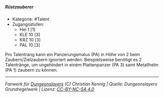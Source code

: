 <!---
Dies ist ein Fanwerk für DUNGEONSLAYERS (C) von Christian Kennig

Quellen:      [Dungeonslayers Grundregelwerk](https://dungeonslayers.net/download/Dungeonslayers4.pdf)
              [Talentbeschreibungen](https://www.f-space.de/ds4/tools-talentcards.html)
License:      [CC-BY-NC-SA 4.0](https://creativecommons.org/licenses/by-nc-sa/4.0/deed.de)
Richtlinien:  [Fanwerkrichtlinien](https://www.dungeonslayers.net/fanwerk-richtlinien/)
Autor:        Zauberlehrling
-->

  
##### Rüstzauberer  
- Kategorie: #Talent  
- Zugangsstufen:  
  - Hei 1 [1]  
  - KLE 10 [3]  
  - KRZ 10 [3]  
  - PAL 10 [3]  

Pro Talentrang kann ein Panzerungsmalus (PA) in Höhe von 2 beim Zaubern/Zielzaubern ignoriert werden. Beispielsweise benötigt es 2 Talentränge, um ungehindert in einem Plattenpanzer (PA 3) samt Metallhelm (PA 1) zaubern zu können.


___  
*Fanwerk für [Dungeonslayers](https://www.dungeonslayers.net/) (C) Christian Kennig | Quelle: Dungeonslayers Grundregelwerk | Lizenz: [CC-BY-NC-SA 4.0](https://creativecommons.org/licenses/by-nc-sa/4.0/deed.de)*  